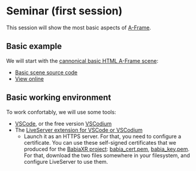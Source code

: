 # Seminar (first session)

This session will show the most basic aspects of [A-Frame](https://aframe.io).

## Basic example

We will start with the [cannonical basic HTML A-Frame scene](https://aframe.io/docs/1.5.0/introduction/):

* [Basic scene source code](https://github.com/jgbarah/aframe-playground/tree/master/seminar-01/basic.html)
* [View online](basic.html)

## Basic working environment

To work confortably, we will use some tools:

* [VSCode](https://code.visualstudio.com/), or the free version [VSCodium](https://vscodium.com/)
* The [LiveServer extension for VSCode or VSCodium](https://ritwickdey.github.io/vscode-live-server/)
    * Launch it as an HTTPS server. For that, you need to configure a certificate.
    You can use these self-signed certificates that we produced for the [BabiaXR project](https://babiaxr.gitlab.io): [babia_cert.pem](babia_cert.pem), [babia_key.pem](babia_key.pem). For that, download the two files somewhere in your filesystem, and configure LiveServer to use them.
